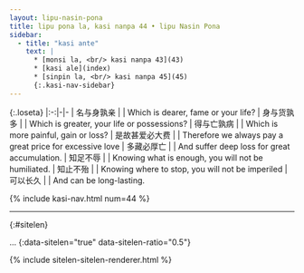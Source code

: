 ```yaml
---
layout: lipu-nasin-pona
title: lipu pona la, kasi nanpa 44 • lipu Nasin Pona
sidebar:
  - title: "kasi ante"
    text: |
      * [monsi la, <br/> kasi nanpa 43](43)
      * [kasi ale](index)
      * [sinpin la, <br/> kasi nanpa 45](45)
      {:.kasi-nav-sidebar}
---
```


{:.loseta}
|:-:|-|-
| 名与身孰亲     |  | Which is dearer, fame or your life?
| 身与货孰多     |  | Which is greater, your life or possessions?
| 得与亡孰病     |  | Which is more painful, gain or loss?
| 是故甚爱必大费 |  | Therefore we always pay a great price for excessive love
| 多藏必厚亡     |  | And suffer deep loss for great accumulation.
| 知足不辱       |  | Knowing what is enough, you will not be humiliated.
| 知止不殆       |  | Knowing where to stop, you will not be imperiled
| 可以长久       |  | And can be long-lasting.

{% include kasi-nav.html num=44 %}

-------
{:#sitelen}

...
{:data-sitelen="true" data-sitelen-ratio="0.5"}

{% include sitelen-sitelen-renderer.html %}
